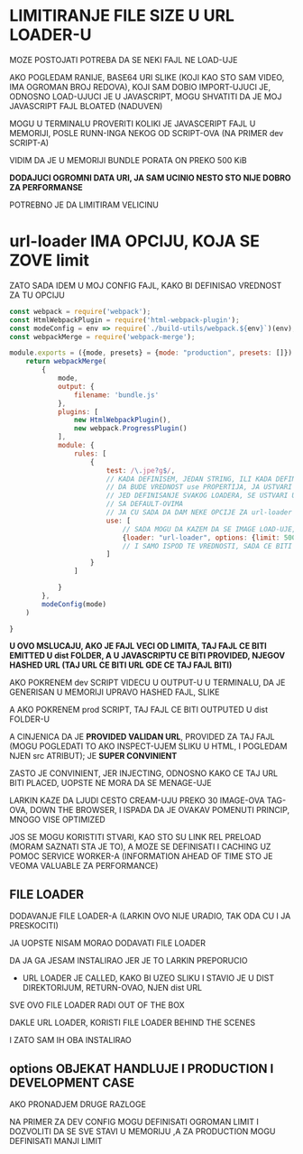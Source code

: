 # LIMITIRANJE FILE SIZE U URL LOADER-U

MOZE POSTOJATI POTREBA DA SE NEKI FAJL NE LOAD-UJE

AKO POGLEDAM RANIJE, BASE64 URI SLIKE (KOJI KAO STO SAM VIDEO, IMA OGROMAN BROJ REDOVA), KOJI SAM DOBIO IMPORT-UJUCI JE, ODNOSNO LOAD-UJUCI JE U JAVASCRIPT, MOGU SHVATITI DA JE MOJ JAVASCRIPT FAJL BLOATED (NADUVEN)

MOGU U TERMINALU PROVERITI KOLIKI JE JAVASCERIPT FAJL U MEMORIJI, POSLE RUNN-INGA NEKOG OD SCRIPT-OVA (NA PRIMER dev SCRIPT-A)

VIDIM DA JE U MEMORIJI BUNDLE PORATA ON PREKO 500 KiB

**DODAJUCI OGROMNI DATA URI, JA SAM UCINIO NESTO STO NIJE DOBRO ZA PERFORMANSE**

POTREBNO JE DA LIMITIRAM VELICINU

# url-loader IMA OPCIJU, KOJA SE ZOVE limit

ZATO SADA IDEM U MOJ CONFIG FAJL, KAKO BI DEFINISAO VREDNOST ZA TU OPCIJU

```javascript
const webpack = require('webpack');
const HtmlWebpackPlugin = require('html-webpack-plugin');
const modeConfig = env => require(`./build-utils/webpack.${env}`)(env);
const webpackMerge = require('webpack-merge');

module.exports = ({mode, presets} = {mode: "production", presets: []}) => {
    return webpackMerge(
        {
            mode,
            output: {
                filename: 'bundle.js'
            },
            plugins: [
                new HtmlWebpackPlugin(),
                new webpack.ProgressPlugin()
            ],
            module: {
                rules: [
                    {
                        test: /\.jpe?g$/,
                        // KADA DEFINISEM, JEDAN STRING, ILI KADA DEFINISEM DA NIZ STRINGOVA (KOJI PREDSTAVLJAJU LOADER-E)
                        // DA BUDE VREDNOST use PROPERTIJA, JA USTVARI KORISTIM SHORTHAND SINTAKSU
                        // JED DEFINISANJE SVAKOG LOADERA, SE USTVARI UNDER THE HUD OBAVLJA U NJEMU KARAKTERISTICNOM OBJEKTU
                        // SA DEFAULT-OVIMA
                        // JA CU SADA DA DAM NEKE OPCIJE ZA url-loader
                        use: [
                            // SADA MOGU DA KAZEM DA SE IMAGE LOAD-UJE, SAMO AKO JE NJEGOVA VELICINA ISPOD 5000 BAJTOVA
                            {loader: "url-loader", options: {limit: 5000}}
                            // I SAMO ISPOD TE VREDNOSTI, SADA CE BITI OK DA SE "INLINE"-UJE U MOJ JAVASCRIPT, TAJ BASE64 URI SLIKE
                        ]
                    }
                ]

            }
        },
        modeConfig(mode)
    )

}
```

**U OVO MSLUCAJU, AKO JE FAJL VECI OD LIMITA, TAJ FAJL CE BITI EMITTED U dist FOLDER, A U JAVASCRIPTU CE BITI PROVIDED, NJEGOV HASHED URL (TAJ URL CE BITI URL GDE CE TAJ FAJL BITI)**

AKO POKRENEM dev SCRIPT VIDECU U OUTPUT-U U TERMINALU, DA JE GENERISAN U MEMORIJI UPRAVO HASHED FAJL, SLIKE

A AKO POKRENEM prod SCRIPT, TAJ FAJL CE BITI OUTPUTED U dist FOLDER-U

A CINJENICA DA JE **PROVIDED VALIDAN URL**, PROVIDED ZA TAJ FAJL (MOGU POGLEDATI TO AKO INSPECT-UJEM SLIKU U HTML, I POGLEDAM NJEN src ATRIBUT); JE **SUPER CONVINIENT**

ZASTO JE CONVINIENT, JER INJECTING, ODNOSNO KAKO CE TAJ URL BITI PLACED, UOPSTE NE MORA DA SE MENAGE-UJE

LARKIN KAZE DA LJUDI CESTO CREAM-UJU PREKO 30 IMAGE-OVA TAG-OVA, DOWN THE BROWSER, I ISPADA DA JE OVAKAV POMENUTI PRINCIP, MNOGO VISE OPTIMIZED

JOS SE MOGU KORISTITI STVARI, KAO STO SU LINK REL PRELOAD (MORAM SAZNATI STA JE TO), A MOZE SE DEFINISATI I CACHING UZ POMOC SERVICE WORKER-A (INFORMATION AHEAD OF TIME STO JE VEOMA VALUABLE ZA PERFORMANCE)

## FILE LOADER

DODAVANJE FILE LOADER-A (LARKIN OVO NIJE URADIO, TAK ODA CU I JA PRESKOCITI)

JA UOPSTE NISAM MORAO DODAVATI FILE LOADER

DA JA GA JESAM INSTALIRAO JER JE TO LARKIN PREPORUCIO

- URL LOADER JE CALLED, KAKO BI UZEO SLIKU I STAVIO JE U DIST DIREKTORIJUM, RETURN-OVAO, NJEN dist URL

SVE OVO FILE LOADER RADI OUT OF THE BOX

DAKLE URL LOADER, KORISTI FILE LOADER BEHIND THE SCENES

I ZATO SAM IH OBA INSTALIRAO

## options OBJEKAT HANDLUJE I PRODUCTION I DEVELOPMENT CASE

AKO PRONADJEM DRUGE RAZLOGE

NA PRIMER ZA DEV CONFIG MOGU DEFINISATI OGROMAN LIMIT I DOZVOLITI DA SE SVE STAVI U MEMORIJU ,A ZA PRODUCTION MOGU DEFINISATI MANJI LIMIT